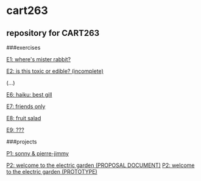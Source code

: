 # cart263
## repository for CART263 

###exercises

[E1: where's mister rabbit?](https://sbordel.github.io/cart263/exercises/wheres-mister-rabbit/index.html)

[E2: is this toxic or edible? (incomplete)](https://sbordel.github.io/cart263/exercises/slamina-new-game-plus/index.html)

(...)

[E6: haiku: best gill](https://sbordel.github.io/cart263/exercises/haiku-best-gill/index.html)

[E7: friends only](https://sbordel.github.io/cart263/exercises/friends-only/index.html)

[E8: fruit salad](https://sbordel.github.io/cart263/exercises/fruit-salad/index.html)

[E9: ???](https://sbordel.github.io/cart263/exercises/)

###projects

[P1: sonny & pierre-jimmy](https://sbordel.github.io/cart263/projects/project1/a-night-at-the-movies/index.html)

[P2: welcome to the electric garden (PROPOSAL DOCUMENT)](https://sbordel.github.io/cart263/projects/project2/prototype/proposal/BordeleauS_CART263_P2proposal.pdf)
[P2: welcome to the electric garden (PROTOTYPE)](https://sbordel.github.io/cart263/projects/project2/prototype/index.html)
